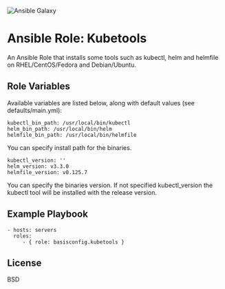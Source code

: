 ![Ansible Galaxy](https://github.com/BasisTI/ansible_kubetools/workflows/Ansible%20Galaxy/badge.svg)

Ansible Role: Kubetools
=========

An Ansible Role that installs some tools such as kubectl, helm and helmfile on RHEL/CentOS/Fedora and Debian/Ubuntu.

Role Variables
--------------

Available variables are listed below, along with default values (see defaults/main.yml):

    kubectl_bin_path: /usr/local/bin/kubectl
    helm_bin_path: /usr/local/bin/helm
    helmfile_bin_path: /usr/local/bin/helmfile

You can specify install path for the binaries.

    kubectl_version: ''
    helm_version: v3.3.0
    helmfile_version: v0.125.7

You can specify the binaries version. If not specified kubectl_version the kubectl tool will be installed with the release version.

Example Playbook
----------------

    - hosts: servers
      roles:
         - { role: basisconfig.kubetools }

License
-------

BSD
